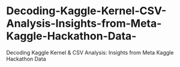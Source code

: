 # Decoding-Kaggle-Kernel-CSV-Analysis-Insights-from-Meta-Kaggle-Hackathon-Data-
Decoding Kaggle Kernel &amp; CSV Analysis: Insights from Meta Kaggle Hackathon Data 
